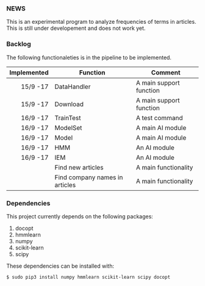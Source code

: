### NEWS
This is an experimental program to analyze frequencies of terms in articles. This is still under developement and does not work yet.


### Backlog
The following functionaleties is in the pipeline to be implemented.

| Implemented   | Function      | Comment|
| -------------:|---------------| -------|
| 15/9 -17      | DataHandler   | A main support function |
| 15/9 -17      | Download      | A main support function |
| 16/9 -17      | TrainTest     | A test command |
| 16/9 -17      | ModelSet      | A main AI module |
| 16/9 -17      | Model         | A main AI module |
| 16/9 -17      | HMM           | An AI module |
| 16/9 -17      | IEM           | An AI module |
|               | Find new articles     | A main functionality |
|               | Find company names in articles | A main functionality |


### Dependencies
This project currently depends on the following packages:
1. docopt
2. hmmlearn
3. numpy
4. scikit-learn
5. scipy

These dependencies can be installed with:
```sh
$ sudo pip3 install numpy hmmlearn scikit-learn scipy docopt
```